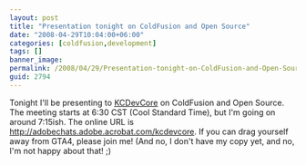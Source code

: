 ```yaml
---
layout: post
title: "Presentation tonight on ColdFusion and Open Source"
date: "2008-04-29T10:04:00+06:00"
categories: [coldfusion,development]
tags: []
banner_image: 
permalink: /2008/04/29/Presentation-tonight-on-ColdFusion-and-Open-Source
guid: 2794
---
```


Tonight I'll be presenting to <a href="http://www.kcdevcore.org/">KCDevCore</a> on ColdFusion and Open Source. The meeting starts at 6:30 CST (Cool Standard Time), but I'm going on around 7:15ish. The online URL is <a href="http://adobechats.adobe.acrobat.com/kcdevcore">http://adobechats.adobe.acrobat.com/kcdevcore</a>. If you can drag yourself away from GTA4, please join me! (And no, I don't have my copy yet, and no, I'm not happy about that! ;)
